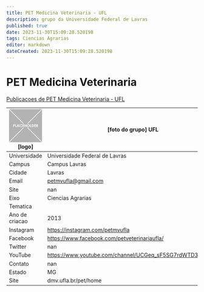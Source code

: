 ```yaml
---
title: PET Medicina Veterinaria - UFL
description: grupo da Universidade Federal de Lavras
published: true
date: 2023-11-30T15:09:28.520198
tags: Ciencias Agrarias
editor: markdown
dateCreated: 2023-11-30T15:09:28.520198
---
```


# PET Medicina Veterinaria

[Publicacoes de PET Medicina Veterinaria - UFL](/atividade/250PETMedicinaVeterinariaUFL/feed.md)

| ![placeholder.png](/placeholder.png) [logo] | [foto do grupo] UFL         |
| ------------------------------------------- | ------------------------------------------------- |
| Universidade                                | Universidade Federal de Lavras      |
| Campus                                      | Campus Lavras            |
| Cidade                                      | Lavras             |
| Email                                       | petmvufla@gmail.com             |
| Site                                        | nan              |
| Eixo                                        | Ciencias Agrarias              |
| Tematica                                    |           |
| Ano de criacao                              | 2013        |
| Instagram                                   | https://instagram.com/petmvufla         |
| Facebook                                    | https://www.facebook.com/petveterinariaufla/          |
| Twitter                                     | nan           |
| YouTube                                     | https://www.youtube.com/channel/UCGeq_sF5SG7rdWTD3uAwZsA           |
| Contato                                     | nan         |
| Estado                                      |  MG            |
| Site                                        | dmv.ufla.br/pet/home |
